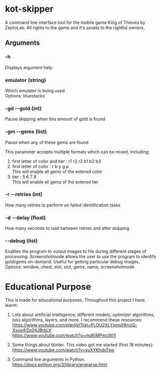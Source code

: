 # kot-skipper

A command line interface tool for the mobile game King of Thieves by ZeptoLab. All rights to the game and it's assets to the rightful owners.

## Arguments

### -h

Displays argument help

### emulator (string)

Which emulator is being used  
Options: bluestacks

### -gd --gold (int)

Pause skipping when this amount of gold is found

### -gm --gems (list)

Pause when any of these gems are found

This parameter accepts multiple formats which can be mixed, including:

1. first letter of color and tier : r1 r2 r3 b1 b2 b3
2. first letter of color : r b y g p  
   This will enable all gems of the entered color
3. tier : 5 6 7 8  
   This will enable all gems of the entered tier

### -r --retries (int)

How many retries to perform on failed identification tasks

### -d --delay (float)

How many seconds to wait between retries and after skipping

### --debug (list)

Enables the program to output images to file during different stages of processing.
Screenshotmode allows the user to use the program to identify gold/gems on-demand. Useful for getting particular debug images.  
Options: window, chest, slot, slot, gems, name, screenshotmode

# Educational Purpose

This is made for educational purposes. Throughout this project I have learnt:

1. Lots about artificial intelligence, different models, optimizer algorithms, loss algorithms, layers, and more. I recommend these resources:  
   https://www.youtube.com/playlist?list=PLOU2XLYxmsII9mzQ-Xxug4l2o04JBrkLV  
   https://www.youtube.com/watch?v=mdKjMPmcWjY

2. Some things about tkinter. This video got me started (first 18 minutes): https://www.youtube.com/watch?v=xuXYKhdoTsw

3. Command line arguments in Python. https://docs.python.org/3/library/argparse.html

